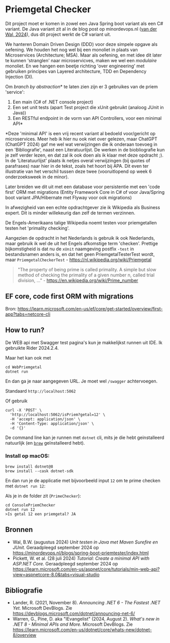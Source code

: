 # Priemgetal Checker

Dit project moet er komen in zowel een Java Spring boot variant als een C# variant. De Java variant zit al in de blog post op minordevops.nl ([van der Wal, 2024](https://minordevops.nl/blogs/spring-boot-priemtester/index.html)), dus dit project werkt de C# variant uit.

We hanteren Domain Driven Design (DDD) voor deze simpele opgave als oefening. We houden het nog wel bij een monoliet in plaats van Microservices (Architecture; MSA). Maar als oefening, en met idee dit later te kunnen 'stranglen' naar microservicves, maken we wel een *modulaire* monoliet. En we hangen een beetje richting 'over engineering' met gebruiken principes van Layered architecture, TDD en Dependency Injection (DI).

Om *branch by abstraction** te laten zien zijn er 3 gebruikes van de priem 'service':

1. Een main (C# of .NET console project)
2. Een set unit tests (apart Test project die xUnit gebruikt (analoog JUnit in Java))
3. Een RESTful endpoint in de vorm van API Controllers, voor een minimal API*

*Deze 'minimal API' is een vrij recent variant al bedoeld voor/gericht op microservices. Meer heb ik hier nu ook niet over gelezen, maar ChatGPT (ChatGPT 2024) gaf me wel wat verwijzingen die ik onderaan toevoeg in een 'Bibliografie', naast een Literatuurlijst. De werken in de biobliografie kun je zelf verder lezen, en dat zal ik ook doen als ik klaar met deze opdracht ;). In de 'Literatuurlijst' plaats ik netjes overal verwijzingen (bij quotes of parafrases) naar hier in de tekst, zoals het hoort bij APA. Dit even ter illustratie van het verschil tussen deze twee (vooruitlopend op week 6 onderzoeksweek in de minor).

Later breiden we dit uit met een database voor persistentie met een 'code first' ORM met migrations (Entity Framework Core in C# of voor Java/Spring boot variant JPA/Hibernate met Flyway voor ook migrations)

In afwezigheid van een echte opdrachtgever zie ik Wikipedia als Business expert.
Dit is minder willekeurig dan zelf de termen verzinnen.

De Engels-Amerikaans talige Wikipedia noemt testen voor priemgetallen testen het 'primality checking'.

Aangezien de opdracht in het Nederlands is gebruik ik ook Nederlands, maar gebruik ik wel de uit het Engels afkomstige term 'checken'. Prettige bijkomstigheid is dat nu de `xUnit` naamgeving postfix `-test` in bestandsnamen anders is, en dat het geen PriemgetalTesterTest wordt, maar `PriemgetalCheckerTest` - https://nl.wikipedia.org/wiki/Priemgetal

> "The property of being prime is called primality. A simple but slow method of checking the primality of a given number n, called trial division, ..." - https://en.wikipedia.org/wiki/Prime_number


## EF core, code first ORM with migrations

Bron: 
https://learn.microsoft.com/en-us/ef/core/get-started/overview/first-app?tabs=netcore-cli

## How to run?

De WEB api met Swagger test pagina's kun je makkelijkst runnen uit IDE. Ik gebruikte Rider 2024.2.4.

Maar het kan ook met
```console
cd WebPriemgetal 
dotnet run
```

En dan ga je naar aangegeven URL. Je moet wel `/swagger` achtervoegen.

Standaard `http://localhost:5062`

Of gebruik
```console
curl -X 'POST' \
  'http://localhost:5062/isPriem?getal=12' \
  -H 'accept: application/json' \
  -H 'Content-Type: application/json' \
  -d '{}'
```

De command line kan je runnen met `dotnet` cli, mits je die hebt geinstalleerd natuurlijk (en [`brew`](https://brew.sh/) geïnstalleerd hebt).

### Install op macOS:

```console
brew install dotnet@8
brew install --cask dotnet-sdk
```

En dan run je de applicatie met bijvoorbeeld input `12` om te prime checken met `dotnet run 12`:

Als je in de folder zit (`PrimeChecker`):

```console
cd ConsolePriemChecker
dotnet run 12
>Is getal 12 een priemgetal? JA
```

## Bronnen

- Wal, B.W. (augustus 2024) *Unit testen in Java met Maven Surefire en JUnit.* Geraadpleegd september 2024 op <https://minordevops.nl/blogs/spring-boot-priemtester/index.html>
- Pickett, W. et al. (28 juli 2024)  *Tutorial: Create a minimal API with ASP.NET Core.* Geraadpleegd september 2024 op <https://learn.microsoft.com/en-us/aspnet/core/tutorials/min-web-api?view=aspnetcore-8.0&tabs=visual-studio>

## Bibliografie

-  Lander, R. (2021, November 8). *Announcing .NET 6 - The Fastest .NET Yet.* Microsoft DevBlogs. Zie <https://devblogs.microsoft.com/dotnet/announcing-net-6/>
- Warren, G., Pine, D. aka "IEvangelist" (2024, August 2). *What's new in .NET 8 - Minimal APIs and More.* Microsoft DevBlogs. Zie <https://learn.microsoft.com/en-us/dotnet/core/whats-new/dotnet-8/overview>
